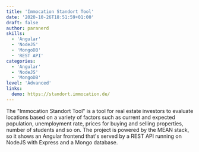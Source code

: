 ```yaml
---
title: 'Immocation Standort Tool'
date: '2020-10-26T18:51:59+01:00'
draft: false
author: paranerd
skills:
  - 'Angular'
  - 'NodeJS'
  - 'MongoDB'
  - 'REST API'
categories:
  - 'Angular'
  - 'NodeJS'
  - 'MongoDB'
level: 'Advanced'
links: 
  demo: https://standort.immocation.de/
---
```


The "Immocation Standort Tool" is a tool for real estate investors to evaluate locations based on a variety of factors such as current and expected population, unemployment rate, prices for buying and selling properties, number of students and so on. The project is powered by the MEAN stack, so it shows an Angular frontend that's served by a REST API running on NodeJS with Express and a Mongo database.
